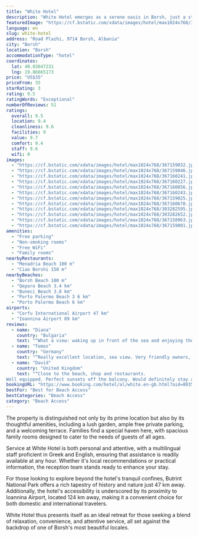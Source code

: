 ```yaml
---
title: "White Hotel"
description: "White Hotel emerges as a serene oasis in Borsh, just a stone's throw away from the pristine Borsh Beach."
featuredImage: "https://cf.bstatic.com/xdata/images/hotel/max1024x768/367159032.jpg?k=6ae46b8fe557a750c590aa149293d74898f65c1c58904e4aeb1be2b8cbaa7f02&o=&hp=1"
language: en
slug: white-hotel
address: "Road Plazhi, 9714 Borsh, Albania"
city: "Borsh"
location: "Borsh"
accommodationType: "hotel"
coordinates:
  lat: 40.03647231
  lng: 19.86665173
price: "US$35"
priceFrom: 35
starRating: 3
rating: 9.5
ratingWords: "Exceptional"
numberOfReviews: 51
ratings:
  overall: 9.5
  location: 9.4
  cleanliness: 9.6
  facilities: 9
  value: 9.7
  comfort: 9.4
  staff: 9.6
  wifi: 0
images:
  - "https://cf.bstatic.com/xdata/images/hotel/max1024x768/367159032.jpg?k=6ae46b8fe557a750c590aa149293d74898f65c1c58904e4aeb1be2b8cbaa7f02&o=&hp=1"
  - "https://cf.bstatic.com/xdata/images/hotel/max1024x768/367159846.jpg?k=c371c69adecdd01448057c22c7f993b3385acc67804f09c9d45b303fd57cb2eb&o=&hp=1"
  - "https://cf.bstatic.com/xdata/images/hotel/max1024x768/367160241.jpg?k=26ad9a21781f3da9ea0c3d61900d28ad208bd9022904e1b4672a6e524170aad2&o=&hp=1"
  - "https://cf.bstatic.com/xdata/images/hotel/max1024x768/367160227.jpg?k=901bc6ba68917b91320731a4a054db0ffc3bc80ee36df47e9290ba25e71a3e0d&o=&hp=1"
  - "https://cf.bstatic.com/xdata/images/hotel/max1024x768/367160856.jpg?k=430df250efad5f466199e3cb482661856e481f80d1cfb96b365f6a590aa46238&o=&hp=1"
  - "https://cf.bstatic.com/xdata/images/hotel/max1024x768/367160243.jpg?k=ee474b4e24d949ce8c8538c43109b04c8e324baf5c9902572e1c063728ba919e&o=&hp=1"
  - "https://cf.bstatic.com/xdata/images/hotel/max1024x768/367159025.jpg?k=dcd4e4b11175608eaecd5a12c6d07ef2ddd469123a02c234737cb934cff4b534&o=&hp=1"
  - "https://cf.bstatic.com/xdata/images/hotel/max1024x768/367160678.jpg?k=318a0e2288d84a7d814c04234049d39c5e1d621359916623ee38c3d9823476fb&o=&hp=1"
  - "https://cf.bstatic.com/xdata/images/hotel/max1024x768/303282595.jpg?k=6ae005f2f85dadea0f9ee56ba13801352cda5ef4f42a9d7459650a9e452374cd&o=&hp=1"
  - "https://cf.bstatic.com/xdata/images/hotel/max1024x768/303282652.jpg?k=c69c63fe83a604b4236f856b6cd42cea0a47efe1e555005bd9ac51a023141615&o=&hp=1"
  - "https://cf.bstatic.com/xdata/images/hotel/max1024x768/367158963.jpg?k=a4e232adb55f18e519f6c809522f43962a412390e58289846703f245eae36d59&o=&hp=1"
  - "https://cf.bstatic.com/xdata/images/hotel/max1024x768/367159001.jpg?k=f83f001e78e51519c2f47e377b1fa4cc7e386a48688c6f158538bc990c4f1192&o=&hp=1"
amenities:
  - "Free parking"
  - "Non-smoking rooms"
  - "Free WiFi"
  - "Family rooms"
nearbyRestaurants:
  - "Menadria Beach 100 m"
  - "Ciao Borshi 150 m"
nearbyBeaches:
  - "Borsh Beach 100 m"
  - "Qeparo Beach 3.4 km"
  - "Buneci Beach 3.8 km"
  - "Porto Palermo Beach 3 6 km"
  - "Porto Palermo Beach 6 km"
airports:
  - "Corfu International Airport 47 km"
  - "Ioannina Airport 89 km"
reviews:
  - name: "Diana"
    country: "Bulgaria"
    text: "“What a view: waking up in front of the sea and enjoying the perfect sunset from the top in the evening! Being just 1 minute away from the water was so convenient! It was super clean and spacious, extremely conformable, the huge terrace was my...”"
  - name: "Tomas"
    country: "Germany"
    text: "“Really excellent location, sea view. Very friendly owners, make everything possible, organizing food, drinks, driver. Thank you Toni & your mom for the pleasant stay!”"
  - name: "David"
    country: "United Kingdom"
    text: "“Close to the beach, shop and restaurants.
Well equipped. Perfect sunsets off the balcony. Would definitely stay again.”"
bookingURL: "https://www.booking.com/hotel/al/white.en-gb.html?aid=8035640"
bestFor: "Best for Beach Access"
bestCategories: "Beach Access"
category: "Beach Access"
---
```


The property is distinguished not only by its prime location but also by its thoughtful amenities, including a lush garden, ample free private parking, and a welcoming terrace. Families find a special haven here, with spacious family rooms designed to cater to the needs of guests of all ages.

Service at White Hotel is both personal and attentive, with a multilingual staff proficient in Greek and English, ensuring that assistance is readily available at any hour. Whether it's local recommendations or practical information, the reception team stands ready to enhance your stay.

For those looking to explore beyond the hotel's tranquil confines, Butrint National Park offers a rich tapestry of history and nature just 47 km away. Additionally, the hotel's accessibility is underscored by its proximity to Ioannina Airport, located 124 km away, making it a convenient choice for both domestic and international travelers.

White Hotel thus presents itself as an ideal retreat for those seeking a blend of relaxation, convenience, and attentive service, all set against the backdrop of one of Borsh's most beautiful locales.